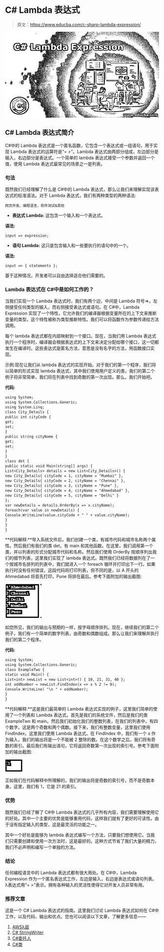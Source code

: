 # C# Lambda 表达式

> 原文：<https://www.educba.com/c-sharp-lambda-expression/>

![C# Lambda Expression](img/38dfe189984ee99166c2add5632fd408.png)



## C# Lambda 表达式简介

C#中的 Lambda 表达式是一个匿名函数，它包含一个表达式或一组语句，用于实现 Lambda 表达式的运算符是“= >”。Lambda 表达式由两部分组成，左边部分是输入，右边部分是表达式。一个简单的 lambda 表达式接受一个参数并返回一个值，使用 Lambda 表达式最常见的场景之一是列表。

### 句法

既然我们已经理解了什么是 C#中的 Lambda 表达式，那么让我们来理解实现该表达式的标准语法。对于 Lambda 表达式，我们有两种类型的两种语法:

<small>网页开发、编程语言、软件测试&其他</small>

*   **表达式 Lambda:** 这包含一个输入和一个表达式。

**语法:**

```
input => expression;
```

*   **语句 Lambda:** 这只是包含输入和一些要执行的语句中的一个。

**语法:**

```
input => { statements };
```

基于这种情况，开发者可以自由选择适合他们需要的。

### Lambda 表达式在 C#中是如何工作的？

当我们实现一个 Lambda 表达式时，我们有两个边，中间是 Lambda 符号=>。左侧接受任何类型的输入，而右侧接受表达式或语句。在 C#中，Lambda Expression 实现了一个特性，它允许我们的编译器根据变量所在的上下文来推断变量的类型。这个特性被称为类型推断特性。我们可以将函数作为参数传递给方法调用。

每个 lambda 表达式都在内部映射到一个接口。现在，当我们用 Lambda 表达式执行一个程序时，编译器会根据表达式的上下文来决定分配给哪个接口，这一切都发生在编译时。这些表达式是匿名方法，意思是没有名字的方法，用函数接口实现。

示例:现在让我们从 lambda 表达式的实现开始。对于我们的第一个程序，我们将以简单的形式实现 lambda 表达式，其中我们使用用户定义的类，我们的第二个例子将非常简单，我们将在列表中找到奇数的第一次出现。那么，我们开始吧。

**代码:**

```
using System;
using System.Collections.Generic;
using System.Linq;
class City_Details {
public int cityCode {
get;
set;
}
public string cityName {
get;
set;
}
}
class det {
public static void Main(string[] args) {
List<City_Details> details = new List<City_Details>() {
new City_Details{ cityCode = 1, cityName = "Mumbai" },
new City_Details{ cityCode = 2, cityName = "Chennai" },
new City_Details{ cityCode = 3, cityName = "Pune" },
new City_Details{ cityCode = 4, cityName = "Ahmedabad" },
new City_Details{ cityCode = 5, cityName = "Delhi" }
};
var newDetails = details.OrderBy(x => x.cityName);
foreach(var value in newDetails) {
Console.WriteLine(value.cityCode + " " + value.cityName);
}
}
}
```

**代码解释:**导入系统文件后，我们创建一个类，有城市代码和城市名称两个属性。然后我们有我们的类 det，有 main 和其他函数。在这里，我们调用第一个类，并以列表的形式分配城市代码和名称。然后我们使用 OrderBy 按顺序列出我们的细节列表，这里我们实现了 lambda 表达式。既然我们已经将数据列在了一个按城市名排列的列表中，我们就进入一个 foreach 循环并打印出下一行。如果执行时没有任何错误，这段代码将打印列表，但不同的是，以 A 开头的 Ahmedabad 将首先打印，Pune 将排在最后。参考下面附加的输出截图:

![C# Lambda Expression output 1](img/2549e900bd8ac9716b614f4abd8a1aff.png)



如您所见，我们的输出与预期的一样，按字母顺序排列。现在，继续我们的第二个例子，我们有一个简单的数字列表，由奇数和偶数组成。那么让我们来理解并执行我们的第二个程序。

**代码:**

```
using System;
using System.Collections.Generic;
class ExampleTwo {
static void Main() {
List<int> newList = new List<int>() { 10, 21, 31, 40 };
int oddNumber = newList.FindIndex(x => x % 2 != 0);
Console.WriteLine( "\n " + oddNumber);
}
}
```

**代码解释:**这是我们最简单的 Lambda 表达式实现的例子，这里我们简单的使用了一个列表和 Lambda 表达式。首先是我们的系统文件，然后是我们的类 ExampleTwo 和 main。然后我们初始化我们的整数列表，在我们的列表中，有四个数字。这是两个奇数和两个偶数。接下来，我们有整数变量，这里我们使用 FindIndex，这里我们使用 Lambda 表达式。在 FindIndex 中，我们有一个 x 作为输入，我们的输出将是一个不能被 2 整除的数。在这个数学之后，我们将有奇数的索引。最后我们有输出语句，它将返回奇数第一次出现的索引号。参考下面附加的输出截图:

![C# Lambda Expression output 2](img/39741750862e4423d728e642ea5705d2.png)



正如我们在代码解释中所理解的，我们的输出将是奇数的索引号，而不是奇数本身。这里，我们有 1，它是 21 的索引。

### 优势

既然我们已经了解了 C#中 Lambda 表达式的几乎所有内容，我们需要理解使用它的好处。其中一个主要的优势是能够重用代码，这样我们就有了更好的可读性。由于没有指定输入的类型，这是最灵活的功能之一。

其中一个好处是能够为 lambda 表达式编写一个方法，只要我们想使用它。当我们只需要创建和使用一次方法时，这是最好的。这种方式节省了我们大量的精力，我们不必声明和编写一个单独的方法。

### 结论

任何编程语言中的 Lambda 表达式都有很大用处。在 C#中，Lambda Expression 作为一个匿名表达式工作，左边是输入，右边是表达式或语句列表。λ表达式用“= >”表示。拥有各种输入的灵活性使得它对开发人员非常有用。

### 推荐文章

这是一个 C# Lambda 表达式的指南。这里我们讨论 Lambda 表达式如何在 C#中工作，以及代码、输出和优点。您也可以阅读以下文章，了解更多信息——

1.  [AWSλ层](https://www.educba.com/aws-lambda-layers/)
2.  [C# StringWriter](https://www.educba.com/c-sharp-stringwriter/)
3.  [C#委托人](https://www.educba.com/c-sharp-delegates/)
4.  [C#类](https://www.educba.com/c-sharp-class/)





